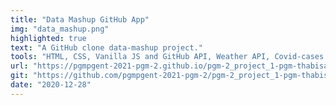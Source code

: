 ```yaml
---
title: "Data Mashup GitHub App"
img: "data_mashup.png"
highlighted: true
text: "A GitHub clone data-mashup project."
tools: "HTML, CSS, Vanilla JS and GitHub API, Weather API, Covid-cases API and JSON"
url: "https://pgmpgent-2021-pgm-2.github.io/pgm-2_project_1-pgm-thabisadingani/"
git: "https://github.com/pgmpgent-2021-pgm-2/pgm-2_project_1-pgm-thabisadingani"
date: "2020-12-28"
---
```



